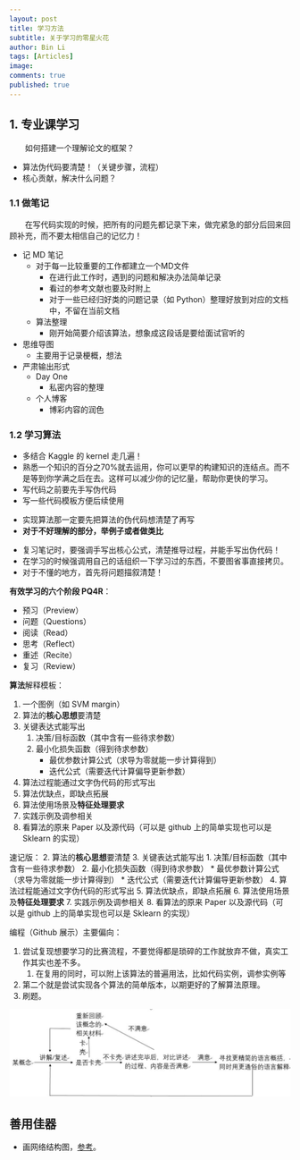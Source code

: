 ```yaml
---
layout: post
title: 学习方法
subtitle: 关于学习的零星火花
author: Bin Li
tags: [Articles]
image: 
comments: true
published: true
---
```


## 1. 专业课学习
　　如何搭建一个理解论文的框架？
* 算法伪代码要清楚！（关键步骤，流程）
* 核心贡献，解决什么问题？

### 1.1 做笔记
　　在写代码实现的时候，把所有的问题先都记录下来，做完紧急的部分后回来回顾补充，而不要太相信自己的记忆力！
- 记 MD 笔记
	- 对于每一比较重要的工作都建立一个MD文件
		- 在进行此工作时，遇到的问题和解决办法简单记录
		- 看过的参考文献也要及时附上
		- 对于一些已经归好类的问题记录（如 Python）整理好放到对应的文档中，不留在当前文档
	- 算法整理
		- 刚开始简要介绍该算法，想象成这段话是要给面试官听的
- 思维导图
	- 主要用于记录梗概，想法
- 严肃输出形式
	- Day One
		- 私密内容的整理
	- 个人博客
		- 博彩内容的润色

### 1.2 学习算法
* 多结合 Kaggle 的 kernel 走几遍！
* 熟悉一个知识的百分之70%就去运用，你可以更早的构建知识的连结点。而不是等到你学满之后在去。这样可以减少你的记忆量，帮助你更快的学习。
* 写代码之前要先手写伪代码
* 写一些代码模板方便后续使用
- 实现算法那一定要先把算法的伪代码想清楚了再写
- **对于不好理解的部分，举例子或者做类比**
* 复习笔记时，要强调手写出核心公式，清楚推导过程，并能手写出伪代码！
* 在学习的时候强调用自己的话组织一下学习过的东西，不要图省事直接拷贝。
* 对于不懂的地方，首先将问题描叙清楚！


**有效学习的六个阶段 PQ4R**：
* 预习（Preview）
* 问题（Questions）
* 阅读（Read）
* 思考（Reflect）
* 重述（Recite）
* 复习（Review）

**算法**解释模板：
1. 一个图例（如 SVM margin）
2. 算法的**核心思想**要清楚
3. 关键表达式能写出
    1. 决策/目标函数（其中含有一些待求参数）
    2. 最小化损失函数（得到待求参数）
        * 最优参数计算公式（求导为零就能一步计算得到）
        * 迭代公式（需要迭代计算偏导更新参数）
4. 算法过程能通过文字伪代码的形式写出
5. 算法优缺点，即缺点拓展
6. 算法使用场景及**特征处理要求**
7. 实践示例及调参相关
8. 看算法的原来 Paper 以及源代码（可以是 github 上的简单实现也可以是 Sklearn 的实现）

速记版：
2. 算法的**核心思想**要清楚
3. 关键表达式能写出
    1. 决策/目标函数（其中含有一些待求参数）
    2. 最小化损失函数（得到待求参数）
        * 最优参数计算公式（求导为零就能一步计算得到）
        * 迭代公式（需要迭代计算偏导更新参数）
4. 算法过程能通过文字伪代码的形式写出
5. 算法优缺点，即缺点拓展
6. 算法使用场景及**特征处理要求**
7. 实践示例及调参相关
8. 看算法的原来 Paper 以及源代码（可以是 github 上的简单实现也可以是 Sklearn 的实现）


编程（Github 展示）主要偏向：
1. 尝试复现想要学习的比赛流程，不要觉得都是琐碎的工作就放弃不做，真实工作其实也差不多。
    1. 在复用的同时，可以附上该算法的普遍用法，比如代码实例，调参实例等
2. 第二个就是尝试实现各个算法的简单版本，以期更好的了解算法原理。
3. 刷题。


![费曼技巧](/img/media/%E8%B4%B9%E6%9B%BC%E6%8A%80%E5%B7%A7.jpg)

## 善用佳器
* 画网络结构图，[参考](https://zhuanlan.zhihu.com/p/60146525)。
